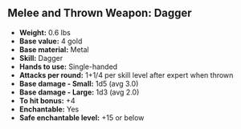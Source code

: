 ## Melee and Thrown Weapon: Dagger

- **Weight:** 0.6 lbs
- **Base value:** 4 gold
- **Base material:** Metal
- **Skill:** Dagger
- **Hands to use:** Single-handed
- **Attacks per round:** 1+1/4 per skill level after expert when thrown
- **Base damage - Small:** 1d5 (avg 3.0)
- **Base damage - Large:** 1d3 (avg 2.0)
- **To hit bonus:** +4
- **Enchantable:** Yes
- **Safe enchantable level:** +15 or below

